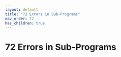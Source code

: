 ```yaml
---
layout: default
title: "72 Errors in Sub-Programs"
nav_order: 72
has_children: true
---
```

# 72 Errors in Sub-Programs
  
